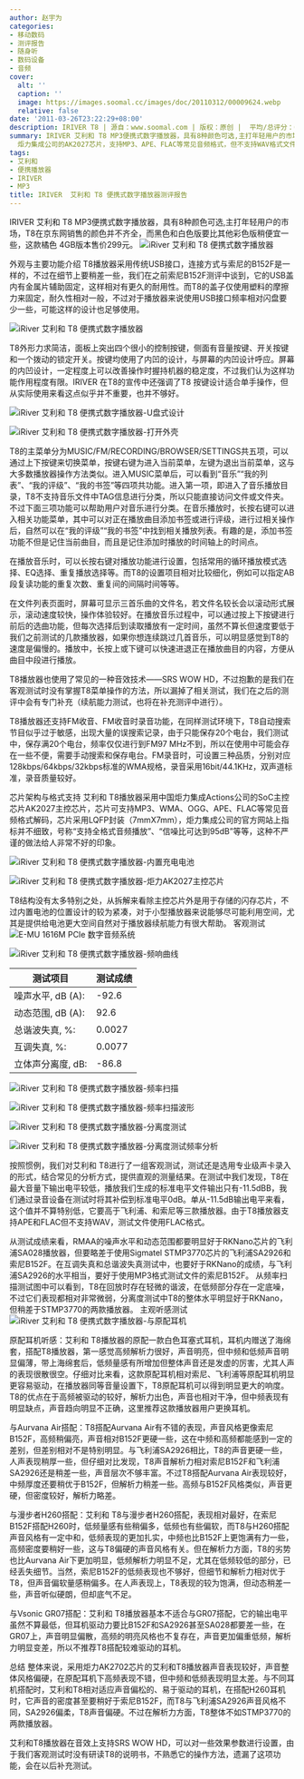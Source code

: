 ```yaml
---
author: 赵宇为
categories:
- 移动数码
- 测评报告
- 随身听
- 数码设备
- 音频
cover:
  alt: ''
  caption: ''
  image: https://images.soomal.cc/images/doc/20110312/00009624.webp
  relative: false
date: '2011-03-26T23:22:29+08:00'
description: IRIVER T8 | 源自：www.soomal.com | 版权：原创 |  平均/总评分：09.00/135
summary: IRIVER 艾利和 T8 MP3便携式数字播放器，具有8种颜色可选,主打年轻用户的市场，4GB版本售价299元。它采用传统USB标准接口，主控芯片是Actions
  炬力集成公司的AK2027芯片，支持MP3、APE、FLAC等常见音频格式，但不支持WAV格式文件……
tags:
- 艾利和
- 便携播放器
- IRIVER
- MP3
title: IRIVER  艾利和 T8 便携式数字播放器测评报告
---
```


IRIVER 艾利和 T8 MP3便携式数字播放器，具有8种颜色可选,主打年轻用户的市场，T8在京东网销售的颜色并不齐全，而黑色和白色版要比其他彩色版稍便宜一些，这款橘色 4GB版本售价299元。
![iRiver 艾利和 T8 便携式数字播放器](https://images.soomal.cc/images/doc/20110312/00009624.webp)




外观与主要功能介绍
T8播放器采用传统USB接口，连接方式与索尼的B152F是一样的，不过在细节上要稍差一些，我们在之前索尼B152F测评中谈到，它的USB盖内有金属片辅助固定，这样相对有更久的耐用性。而T8的盖子仅使用塑料的摩擦力来固定，耐久性相对一般，不过对于播放器来说使用USB接口频率相对闪盘要少一些，可能这样的设计也足够使用。

![iRiver 艾利和 T8 便携式数字播放器](https://images.soomal.cc/images/doc/20110312/00009625.webp)




T8外形力求简洁，面板上突出四个很小的控制按键，侧面有音量按键、开关按键和一个拨动的锁定开关。按键均使用了内凹的设计，与屏幕的内凹设计呼应。屏幕的内凹设计，一定程度上可以改善操作时握持机器的稳定度，不过我们认为这样功能作用程度有限。IRIVER 在T8的宣传中还强调了T8 按键设计适合单手操作，但从实际使用来看这点似乎并不重要，也并不够好。

![iRiver 艾利和 T8 便携式数字播放器-U盘式设计](https://images.soomal.cc/images/doc/20110312/00009626.webp)




![iRiver 艾利和 T8 便携式数字播放器-打开外壳](https://images.soomal.cc/images/doc/20110312/00009627.webp)




T8的主菜单分为MUSIC/FM/RECORDING/BROWSER/SETTINGS共五项，可以通过上下按键来切换菜单，按键右键为进入当前菜单，左键为退出当前菜单，这与大多数播放器操作方法类似。进入MUSIC菜单后，可以看到“音乐”“我的列表”、“我的评级”、“我的书签”等四项共功能。进入第一项，即进入了音乐播放目录，T8不支持音乐文件中TAG信息进行分类，所以只能直接访问文件或文件夹。不过下面三项功能可以帮助用户对音乐进行分类。在音乐播放时，长按右键可以进入相关功能菜单，其中可以对正在播放曲目添加书签或进行评级，进行过相关操作后，自然可以在“我的评级”“我的书签”中找到相关播放列表。有趣的是，添加书签功能不但是记住当前曲目，而且是记住添加时播放的时间轴上的时间点。

在播放音乐时，可以长按右键对播放功能进行设置，包括常用的循环播放模式选择、EQ选择、重复播放选择等。而T8的设置项目相对比较细化，例如可以指定AB段复读功能的重复次数、重复间的间隔时间等等。

在文件列表页面时，屏幕可显示三首乐曲的文件名，若文件名较长会以滚动形式展示，滚动速度较快，操作体验较好。在播放音乐过程中，可以通过按上下按键进行前后的选曲功能，但每次选择后到读取播放有一定时间，虽然不算长但速度要低于我们之前测试的几款播放器，如果你想连续跳过几首音乐，可以明显感觉到T8的速度是偏慢的。播放中，长按上或下键可以快速进退正在播放曲目的内容，方便从曲目中段进行播放。

T8播放器也使用了常见的一种音效技术――SRS WOW HD，不过抱歉的是我们在客观测试时没有掌握T8菜单操作的方法，所以漏掉了相关测试，我们在之后的测评中会有专门补充（续航能力测试，也将在补充测评中进行）。

T8播放器还支持FM收音、FM收音时录音功能，在同样测试环境下，T8自动搜索节目似乎过于敏感，出现大量的误搜索记录，由于只能保存20个电台，我们测试中，保存满20个电台，频率仅仅进行到FM97 MHz不到，所以在使用中可能会存在一些不便，需要手动搜索和保存电台。FM录音时，可设置三种品质，分别对应128kbps/64kbps/32kbps标准的WMA规格，录音采用16bit/44.1KHz，双声道标准，录音质量较好。


芯片架构与格式支持
艾利和 T8播放器采用中国炬力集成Actions公司的SoC主控芯片AK2027主控芯片，芯片可支持MP3、WMA、OGG、APE、FLAC等常见音频格式解码，芯片采用LQFP封装（7mmX7mm），炬力集成公司的官方网站上指标并不细致，号称“支持全格式音频播放”、“信噪比可达到95dB”等等，这种不严谨的做法给人非常不好的印象。

![iRiver 艾利和 T8 便携式数字播放器-内置充电电池](https://images.soomal.cc/images/doc/20110312/00009631.webp)




![iRiver 艾利和 T8 便携式数字播放器-炬力AK2027主控芯片](https://images.soomal.cc/images/doc/20110312/00009632.webp)




T8结构没有太多特别之处，从拆解来看除主控芯片外是用于存储的闪存芯片，不过内置电池的位置设计的较为紧凑，对于小型播放器来说能够尽可能利用空间，尤其是提供给电池更大空间自然对于播放器续航能力有很大帮助。
客观测试
![E-MU 1616M PCIe 数字音频系统](https://images.soomal.cc/images/doc/20101204/00008507.webp)




![iRiver 艾利和 T8 便携式数字播放器-频响曲线](https://images.soomal.cc/images/doc/20110326/00009862.webp)





| 测试项目 | 测试成绩 |
| --- | --- |
| 噪声水平, dB (A): | -92.6 |
| 动态范围, dB (A): | 92.6 |
| 总谐波失真, %: | 0.0027 |
| 互调失真, %: | 0.0077 |
| 立体声分离度, dB: | -86.8 |



![iRiver 艾利和 T8 便携式数字播放器-频率扫描](https://images.soomal.cc/images/doc/20110326/00009863.webp)




![iRiver 艾利和 T8 便携式数字播放器-频率扫描波形](https://images.soomal.cc/images/doc/20110326/00009864.webp)




![iRiver 艾利和 T8 便携式数字播放器-分离度测试](https://images.soomal.cc/images/doc/20110326/00009865.webp)




![iRiver 艾利和 T8 便携式数字播放器-分离度测试频率分析](https://images.soomal.cc/images/doc/20110326/00009866.webp)




按照惯例，我们对艾利和 T8进行了一组客观测试，测试还是选用专业级声卡录入的形式，结合常见的分析方式，提供直观的测量结果。在测试中我们发现，T8在最大音量下输出电平较低，播放我们生成的标准电平文件输出只有-11.5dBB，我们通过录音设备在测试时将其补偿到标准电平0dB。单从-11.5dB输出电平来看，这个值并不算特别低，它要高于飞利浦、和索尼等三款播放器。由于T8播放器支持APE和FLAC但不支持WAV，测试文件使用FLAC格式。

从测试成绩来看，RMAA的噪声水平和动态范围都要明显好于RKNano芯片的飞利浦SA028播放器，但要略差于使用Sigmatel STMP3770芯片的飞利浦SA2926和索尼B152F。在互调失真和总谐波失真测试中，也要好于RKNano的成绩，与飞利浦SA2926的水平相当，要好于使用MP3格式测试文件的索尼B152F。
从频率扫描测试图中可以看到，T8在回放时存在轻微的谐波，在低频部分存在一定底噪，不过它们表现都相对非常微弱，分离度测试中T8的整体水平明显好于RKNano，但稍差于STMP3770的两款播放器。
主观听感测试
![iRiver 艾利和 T8 便携式数字播放器-与原配耳机](https://images.soomal.cc/images/doc/20110312/00009636.webp)




原配耳机听感：艾利和 T8播放器的原配一款白色耳塞式耳机，耳机内赠送了海绵套，搭配T8播放器，第一感觉高频解析力很好，声音明亮，但中频和低频声音明显偏薄，带上海绵套后，低频量感有所增加但整体声音还是发虚的厉害，尤其人声的表现很散很空。仔细对比来看，这款原配耳机相对索尼、飞利浦等原配耳机明显更容易驱动，在播放器同等音量设置下，T8原配耳机可以得到明显更大的响度。T8的优点在于高频被驱动的较好，解析力出色，声音也相对干净，但中频表现有明显缺点，声音趋向明显不正确，这里推荐这款播放器用户更换耳机。

与Aurvana Air搭配：T8搭配Aurvana Air有不错的表现，声音风格更像索尼B152F，高频稍偏亮，声音相对B152F更硬一些，这在中频和高频都能感到一定的差别，但差别相对不是特别明显。与飞利浦SA2926相比，T8的声音更硬一些，人声表现稍厚一些，但仔细对比发现，T8声音解析力相对索尼B152F和飞利浦SA2926还是稍差一些，声音层次不够丰富。不过T8搭配Aurvana Air表现较好，中频厚度还要稍优于B152F，但解析力稍差一些。高频与B152F风格类似，声音更硬，但密度较好，解析力略差。

与漫步者H260搭配：艾利和 T8与漫步者H260搭配，表现相对最好，在索尼B152F搭配H260时，低频量感有些稍偏多，低频也有些偏软，而T8与H260搭配声音风格有一定中和，低频表现的更加扎实，中频也比B152F上更饱满有力一些，高频密度要稍好一些，这与T8偏硬的声音风格有关。但在解析力方面，T8的劣势也比Aurvana Air下更加明显，低频解析力明显不足，尤其在低频较低的部分，已经丢失细节。当然，索尼B152F的低频表现也不够好，但细节和解析力相对优于T8，但声音偏软量感稍偏多。在人声表现上，T8表现的较为饱满，但动态稍差一些，声音听似硬朗，但却底气不足。

与Vsonic GR07搭配：艾利和 T8播放器基本不适合与GR07搭配，它的输出电平虽然不算最低，但耳机驱动力要比B152F和SA2926甚至SA028都要差一些，在GR07上，声音明显偏散，高频的明亮风格也不复存在，声音更加偏重低频，解析力明显变差，所以不推荐T8搭配较难驱动的耳机。

总结
整体来说，采用炬力AK2702芯片的艾利和T8播放器声音表现较好，声音整体风格偏硬，在原配耳机下高频表现不错，但中频和低频表现明显太差。与不同耳机搭配时，艾利和T8相对适应声音偏松的、易于驱动的耳机，在搭配H260耳机时，它声音的密度甚至要稍好于索尼B152F，而T8与飞利浦SA2926声音风格不同，SA2926偏柔，T8声音偏硬。不过在解析力方面，T8整体不如STMP3770的两款播放器。

艾利和T8播放器在音效上支持SRS WOW HD，可以对一些效果参数进行设置，由于我们客观测试时没有研读T8的说明书，不熟悉它的操作方法，遗漏了这项功能，会在以后补充测试。